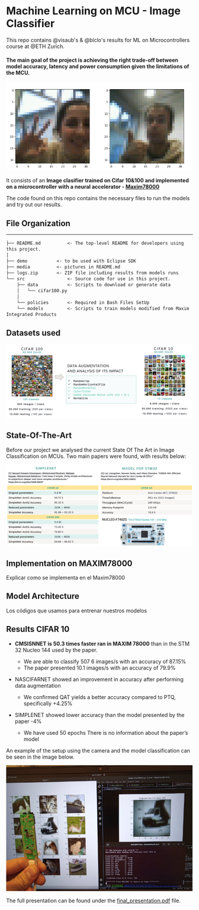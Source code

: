# Machine Learning on MCU - Image Classifier

This repo contains @visaub's & @blclo's results for ML on Microcontrollers course at @ETH Zurich.
#### The main goal of the project is achieving the **right trade-off** between **model accuracy, latency and power consumption** given the limitations of the MCU. 

![intro_image_taken_with_mcu](media/welcome_picture.png)

It consists of an **Image clasifier trained on Cifar 10&100 and implemented on a microcontroller with a neural accelerator - [Maxim78000](https://github.com/MaximIntegratedAI/MaximAI_Documentation/blob/master/MAX78000_Feather/README.md)**

The code found on this repo contains the necessary files to run the models and try out our results.

## File Organization
------------

    ├── README.md          <- The top-level README for developers using this project.
    │
    ├── demo           <- to be used with Eclipse SDK
    ├── media          <- pictures in README.md
    ├── logs.zip       <- ZIP file including results from models runs
    └── src                <- Source code for use in this project.
        ├── data           <- Scripts to download or generate data
        │   └── cifar100.py
        │
        └── policies       <- Required in Bash Files SetUp
        └── models         <- Scripts to train models modified from Maxim Integrated Products 


## Datasets used
![datasets](media/dataset_presentation.png)

## State-Of-The-Art
Before our project we analysed the current State Of The Art in Image Classification on MCUs. Two main papers were found, with results below:

![stateart](media/state-of-the-art.png)

## Implementation on MAXIM78000
Explicar como se implementa en el Maxim78000

## Model Architecture

Los códigos que usamos para entrenar nuestros modelos

## Results CIFAR 10
- **CMSISNNET is 50.3 times faster ran in MAXIM 78000** than in the STM 32 Nucleo 144 used by the paper.
    - We are able to classify 507 6 images/s with an accuracy of 87.15%
    - The paper presented 10.1 images/s with an accuracy of 79.9%

- NASCIFARNET showed an improvement in accuracy after performing data augmentation 
    - We confirmed QAT yields a better accuracy compared to PTQ, specifically +4.25%

- SIMPLENET showed lower accuracy than the model presented by the paper -4%
    - We have used 50 epochs There is no information about the paper’s model

An example of the setup using the camera and the model classification can be seen in the image below.

![results](media/results.png)

The full presentation can be found under the [final_presentation.pdf](https://github.com/blclo/MLonMicrocontrollers/blob/main/final_presentation.pdf) file.
